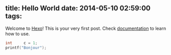 title: Hello World
date: 2014-05-10 02:59:00
tags:
---

Welcome to [Hexo](http://hexo.io)! This is your very first post. Check [documentation](http://hexo.io/docs) to learn how to use.

```c
int		c = 1;
printf("Bonjour");
```

